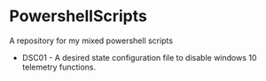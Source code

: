 # PowershellScripts
A repository for my mixed powershell scripts

* DSC01 - A desired state configuration file to disable windows 10 telemetry functions.
